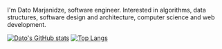 I'm Dato Marjanidze, software engineer. Interested in algorithms, data structures, software design and architecture, computer science and web development.


[![Dato's GitHub stats](https://github-readme-stats.vercel.app/api?username=datomarjanidze&show_icons=true&title_color=fff&icon_color=5be67af0&text_color=7f7f7f&bg_color=151414)](https://github.com/datomarjanidze/)
[![Top Langs](https://github-readme-stats.vercel.app/api/top-langs/?username=datomarjanidze&show_icons=true&title_color=fff&icon_color=5be67af0&text_color=7f7f7f&bg_color=151414)](https://github.com/anuraghazra/github-readme-stats)
